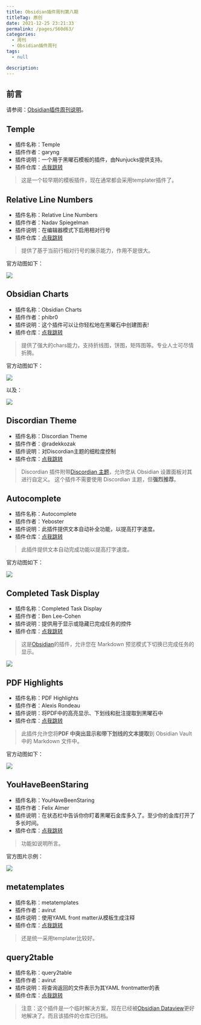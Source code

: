 ```yaml
---
title: Obsidian插件周刊第八期
titleTag: 原创
date: 2021-12-25 23:21:33
permalink: /pages/560d63/
categories: 
  - 周刊
  - Obsidian插件周刊
tags: 
  - null

description: 
---
```

## 前言

请参阅：[Obsidian插件周刊说明](https://wiki.eryajf.net/pages/bcc523/)。

## Temple

- 插件名称：Temple
- 插件作者：garyng
- 插件说明：一个用于黑曜石模板的插件，由Nunjucks提供支持。
- 插件仓库：[点我跳转](https://github.com/garyng/obsidian-temple)

> 这是一个较早期的模板插件，现在通常都会采用templater插件了。

## Relative Line Numbers

- 插件名称：Relative Line Numbers
- 插件作者：Nadav Spiegelman
- 插件说明：在编辑器模式下启用相对行号
- 插件仓库：[点我跳转](https://github.com/nadavspi/obsidian-relative-line-numbers)

> 提供了基于当前行相对行号的展示能力，作用不是很大。

官方动图如下：

![](http://t.eryajf.net/imgs/2021/12/b4ff87109d088b24.gif)

## Obsidian Charts

- 插件名称：Obsidian Charts
- 插件作者：phibr0
- 插件说明：这个插件可以让你轻松地在黑曜石中创建图表!
- 插件仓库：[点我跳转](https://github.com/phibr0/obsidian-charts)

> 提供了强大的chars能力，支持折线图，饼图，矩阵图等。专业人士可尽情折腾。

官方动图如下： 

![](http://t.eryajf.net/imgs/2021/12/e3084d2e33cf6351.gif)

以及：

![](http://t.eryajf.net/imgs/2021/12/02b028d0df68bd32.gif)

## Discordian Theme

- 插件名称：Discordian Theme
- 插件作者：@radekkozak
- 插件说明：对Discordian主题的细粒度控制
- 插件仓库：[点我跳转](https://github.com/radekkozak/discordian-plugin)

>Discordian 插件附带[Discordian 主题](https://github.com/radekkozak/discordian)，允许您从 Obsidian 设置面板对其进行自定义。
这个插件不需要使用 Discordian 主题，但**强烈推荐**。

## Autocomplete

- 插件名称：Autocomplete
- 插件作者：Yeboster
- 插件说明：此插件提供文本自动补全功能，以提高打字速度。
- 插件仓库：[点我跳转](https://github.com/yeboster/autocomplete-obsidian)

> 此插件提供文本自动完成功能以提高打字速度。

官方动图如下： 

![](http://t.eryajf.net/imgs/2021/12/a46171767bfb6255.gif)

## Completed Task Display

- 插件名称：Completed Task Display
- 插件作者：Ben Lee-Cohen
- 插件说明：提供用于显示或隐藏已完成任务的控件
- 插件仓库：[点我跳转](https://github.com/heliostatic/completed-task-display)

> 这是[Obsidian](https://obsidian.md/)的插件，允许您在 Markdown 预览模式下切换已完成任务的显示。

![](http://t.eryajf.net/imgs/2021/12/4aab00f02f07efe9.gif)

## PDF Highlights

- 插件名称：PDF Highlights
- 插件作者：Alexis Rondeau
- 插件说明：将PDF中的高亮显示、下划线和批注提取到黑曜石中
- 插件仓库：[点我跳转](https://github.com/akaalias/obsidian-extract-pdf-highlights)

>此插件允许您将**PDF 中突出显示和带下划线的文本提取**到 Obsidian Vault 中的 Markdown 文件中。

官方动图如下： 

![](http://t.eryajf.net/imgs/2021/12/beb1174b8b84ab13.gif)

## YouHaveBeenStaring

- 插件名称：YouHaveBeenStaring
- 插件作者：Felix Almer
- 插件说明：在状态栏中告诉你你盯着黑曜石金库多久了。至少你的金库打开了多长时间。
- 插件仓库：[点我跳转](https://github.com/fxal/obsidian-youhavebeenstaring-plugin)

> 功能如说明所言。

官方图片示例：

![](http://t.eryajf.net/imgs/2021/12/496ca113c939d122.png)

## metatemplates

- 插件名称：metatemplates
- 插件作者：avirut
- 插件说明：使用YAML front matter从模板生成注释
- 插件仓库：[点我跳转](https://github.com/avirut/obsidian-metatemplates)

> 还是统一采用templater比较好。

## query2table

- 插件名称：query2table
- 插件作者：avirut
- 插件说明：将查询返回的文件表示为其YAML frontmatter的表
- 插件仓库：[点我跳转](https://github.com/avirut/obsidian-query2table)

> 注意：这个插件是一个临时解决方案，现在已经被[Obsidian Dataview](https://github.com/blacksmithgu/obsidian-dataview)更好地解决了。而且该插件的仓库已归档。

